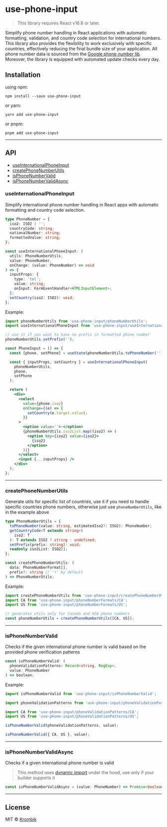 # use-phone-input

> This library requires React v16.8 or later.

Simplify phone number handling in React applications with automatic formatting, validation, and country code selection for international numbers. This library also provides the flexibility to work exclusively with specific countries, effectively reducing the final bundle size of your application. All phone number data is sourced from the [Google phone number lib](https://github.com/google/libphonenumber). Moreover, the library is equipped with automated update checks every day.

## Installation

using npm:

```
npm install --save use-phone-input
```

or yarn:

```
yarn add use-phone-input
```

or pnpm:

```
pnpm add use-phone-input
```

---

## API

- [useInternationalPhoneInput](#useinternationalphoneinput)
- [createPhoneNumberUtils](#createphonenumberutils)
- [isPhoneNumberValid](#isphonenumbervalid)
- [isPhoneNumberValidAsync](#isphonenumbervalidasync)

### useInternationalPhoneInput

Simplify international phone number handling in React apps with automatic formatting and country code selection.

```ts
type PhoneNumber = {
  iso2: ISO2 | '';
  countryCode: string;
  nationalNumber: string;
  formattedValue: string;
};

const useInternationalPhoneInput: (
  utils: PhoneNumberUtils,
  value: PhoneNumber,
  onChange: (value: PhoneNumber) => void
) => {
  inputProps: {
    type: 'tel';
    value: string;
    onInput: FormEventHandler<HTMLInputElement>;
  };
  setCountry(iso2: ISO2): void;
};
```

Example:

```jsx
import phoneNumberUtils from 'use-phone-input/phoneNumberUtils';
import useInternationalPhoneInput from 'use-phone-input/useInternationalPhoneInput';

// use it if you want to have no prefix in formatted phone number
phoneNumberUtils.setPrefix('');

const PhoneInput = () => {
  const [phone, setPhone] = useState(phoneNumberUtils.toPhoneNumber(''));

  const { inputProps, setCountry } = useInternationalPhoneInput(
    phoneNumberUtils,
    phone,
    setPhone
  );

  return (
    <div>
      <select
        value={phone.iso2}
        onChange={(e) => {
          setCountry(e.target.value);
        }}
      >
        <option value=''>-</option>
        {phoneNumberUtils.iso2List.map((iso2) => (
          <option key={iso2} value={iso2}>
            {iso2}
          </option>
        ))}
      </select>
      <input {...inputProps} />
    </div>
  );
};
```

---

### createPhoneNumberUtils

Generate utils for specific list of countries, use it if you need to handle specific countries phone numbers, otherwise just use `phoneNumberUtils`, like in the example above

```ts
type PhoneNumberUtils = {
  toPhoneNumber(value: string, estimatedIso2?: ISO2): PhoneNumber;
  getCountryCode<T extends string>(
    iso2: T
  ): T extends ISO2 ? string : undefined;
  setPrefix(prefix: string): void;
  readonly iso2List: ISO2[];
};

const createPhoneNumberUtils: (
  data: PhoneNumberFormat[],
  prefix?: string // '+' by default
) => PhoneNumberUtils;
```

Example:

```js
import createPhoneNumberUtils from 'use-phone-input/createPhoneNumberUtils';
import CA from 'use-phone-input/phoneNumberFormats/CA';
import US from 'use-phone-input/phoneNumberFormats/US';

// generates utils only for Canada and USA phone numbers
const phoneNumberUtils = createPhoneNumberUtils([CA, US]);
```

---

### isPhoneNumberValid

Checks if the given international phone number is valid based on the provided phone verification patterns

```ts
const isPhoneNumberValid: (
  phoneValidationPatterns: Record<string, RegExp>,
  value: PhoneNumber
) => boolean;
```

Example:

```js
import isPhoneNumberValid from 'use-phone-input/isPhoneNumberValid';

import phoneValidationPatterns from 'use-phone-input/phoneValidationPatterns';

import CA from 'use-phone-input/phoneValidationPatterns/CA';
import US from 'use-phone-input/phoneValidationPatterns/US';

isPhoneNumberValid(phoneValidationPatterns, value);

isPhoneNumberValid({ CA, US }, value);
```

---

### isPhoneNumberValidAsync

Checks if a given international phone number is valid

> This method uses [dynamic import](https://developer.mozilla.org/en-US/docs/Web/JavaScript/Reference/Operators/import) under the hood, use only if your builder supports it

```ts
const isPhoneNumberValidAsync = (value: PhoneNumber) => Promise<boolean>;
```

---

## License

MIT © [Krombik](https://github.com/Krombik)
